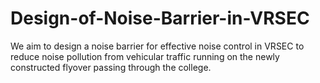 # Design-of-Noise-Barrier-in-VRSEC
We aim to design a noise barrier for effective noise control in VRSEC to reduce noise 
pollution from vehicular traffic running on the newly constructed flyover passing 
through the college.    
